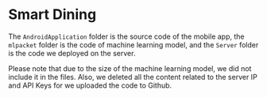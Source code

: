 # Smart Dining

The `AndroidApplication` folder is the source code of the mobile app, the `mlpacket` folder is the code of machine learning model, and the `Server` folder is the code we deployed on the server.

Please note that due to the size of the machine learning model, we did not include it in the files. Also, we deleted all the content related to the server IP and API Keys for we uploaded the code to Github.
